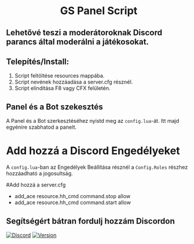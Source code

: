 <h1 align="center">GS Panel Script</h1>

## Lehetővé teszi a moderátoroknak Discord parancs által moderálni a játékosokat.

## Telepítés/Install:
1. Script feltöltése resources mappába.
2. Script nevének hozzáadása a server.cfg résznél.
3. Script elindítása F8 vagy CFX felületén.


## Panel és a Bot szekesztés

A Panel és a Bot szerkesztéséhez nyistd meg az
`config.lua`-át. Itt majd egyénire szabhatod a
panelt.

# Add hozzá a Discord Engedélyeket

A `config.lua`-ban az Engedélyek Beállítása résznél
a `Config.Roles` részhez hozzáadható a jogosultság.

#Add hozzá a server.cfg

- add_ace resource.hh_cmd command.stop allow
- add_ace resource.hh_cmd command.start allow

## Segítségért bátran fordulj hozzám Discordon


[![Discord](https://discordapp.com/api/guilds/554308170387030036/embed.png)](https://discord.gg/EgNMNMW69x)
[![Version](https://img.shields.io/badge/Version-1.0-brightgreen.svg)]()

